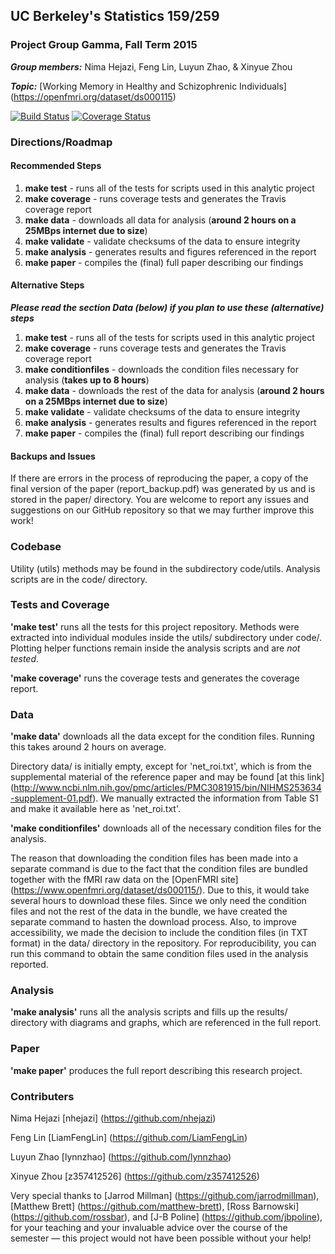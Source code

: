 ## UC Berkeley's Statistics 159/259
### Project Group Gamma, Fall Term 2015 

_**Group members:**_ Nima Hejazi, Feng Lin, Luyun Zhao, & Xinyue Zhou

_**Topic:**_ [Working Memory in Healthy and Schizophrenic Individuals] (https://openfmri.org/dataset/ds000115)

[![Build Status](https://travis-ci.org/berkeley-stat159/project-gamma.svg?branch=master)](https://travis-ci.org/berkeley-stat159/project-gamma?branch=master)
[![Coverage Status](https://coveralls.io/repos/berkeley-stat159/project-gamma/badge.svg?branch=master)](https://coveralls.io/r/berkeley-stat159/project-gamma?branch=master)

### Directions/Roadmap
#### Recommended Steps
1. __make test__ - runs all of the tests for scripts used in this analytic project
2. __make coverage__ - runs coverage tests and generates the Travis coverage report
3. __make data__ - downloads all data for analysis (__around 2 hours on a 25MBps internet due to size__)
4. __make validate__ - validate checksums of the data to ensure integrity
5. __make analysis__ - generates results and figures referenced in the report
6. __make paper__ - compiles the (final) full paper describing our findings

#### Alternative Steps
_**Please read the section Data (below) if you plan to use these (alternative) steps**_

1. __make test__ - runs all of the tests for scripts used in this analytic project
2. __make coverage__ - runs coverage tests and generates the Travis coverage report
3. __make conditionfiles__ - downloads the condition files necessary for analysis (__takes up to 8 hours__)
4. __make data__ - downloads the rest of the data for analysis (__around 2 hours on a 25MBps internet due to size__)
5. __make validate__ - validate checksums of the data to ensure integrity
6. __make analysis__ - generates results and figures referenced in the report
7. __make paper__ - compiles the (final) full report describing our findings

#### Backups and Issues

If there are errors in the process of reproducing the paper, a copy of the final version of the paper (report_backup.pdf) was generated by us and is stored in the paper/ directory. You are welcome to report any issues and suggestions on our GitHub repository so that we may further improve this work!

### Codebase 

Utility (utils) methods may be found in the subdirectory code/utils. Analysis scripts are in the code/ directory. 

### Tests and Coverage

__'make test'__ runs all the tests for this project repository. Methods were extracted into individual modules inside the utils/ subdirectory under code/. Plotting helper functions remain inside the analysis scripts and are _not tested_.

__'make coverage'__ runs the coverage tests and generates the coverage report.

### Data

__'make data'__ downloads all the data except for the condition files. Running this takes around 2 hours on average. 

Directory data/ is initially empty, except for 'net_roi.txt', which is from the supplemental material of the reference paper and may be found [at this link] (http://www.ncbi.nlm.nih.gov/pmc/articles/PMC3081915/bin/NIHMS253634-supplement-01.pdf). We manually extracted the information from Table S1 and make it available here as 'net_roi.txt'.

__'make conditionfiles'__ downloads all of the necessary condition files for the analysis.

The reason that downloading the condition files has been made into a separate command is due to the fact that the condition files are bundled together with the fMRI raw data on the [OpenFMRI site] (https://www.openfmri.org/dataset/ds000115/). Due to this, it would take several hours to download these files. Since we only need the condition files and not the rest of the data in the bundle, we have created the separate command to hasten the download process. Also, to improve accessibility, we made the decision to include the condition files (in TXT format) in the data/ directory in the repository. For reproducibility, you can run this command to obtain the same condition files used in the analysis reported.

### Analysis

__'make analysis'__ runs all the analysis scripts and fills up the results/ directory with diagrams and graphs, which are referenced in the full report.

### Paper

__'make paper'__ produces the full report describing this research project.


### Contributers

Nima Hejazi [nhejazi] (https://github.com/nhejazi)

Feng Lin [LiamFengLin] (https://github.com/LiamFengLin)

Luyun Zhao [lynnzhao] (https://github.com/lynnzhao)

Xinyue Zhou [z357412526] (https://github.com/z357412526)

Very special thanks to [Jarrod Millman] (https://github.com/jarrodmillman), [Matthew Brett] (https://github.com/matthew-brett), [Ross Barnowski] (https://github.com/rossbar), and [J-B Poline] (https://github.com/jbpoline), for your teaching and your invaluable advice over the course of the semester — this project would not have been possible without your help!

